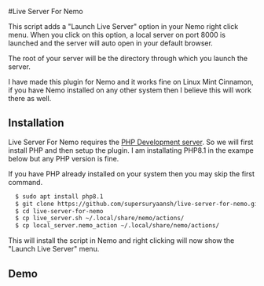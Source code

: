 
#Live Server For Nemo

This script adds a "Launch Live Server" option in your Nemo right click menu. When you click on this option, a local server on port 8000 is launched and the server will auto open in your default browser.

The root of your server will be the directory through which you launch the server.

I have made this plugin for Nemo and it works fine on Linux Mint Cinnamon, if you have Nemo installed on any other system then I believe this will work there as well.

## Installation

Live Server For Nemo requires the [PHP Development server](https://www.php.net/manual/en/features.commandline.webserver.php). So we will first install PHP and then setup the plugin. I am installating PHP8.1 in the exampe below but any PHP version is fine.

If you have PHP already installed on your system then you may skip the first command.

```bash
  $ sudo apt install php8.1
  $ git clone https://github.com/supersuryaansh/live-server-for-nemo.git
  $ cd live-server-for-nemo
  $ cp live_server.sh ~/.local/share/nemo/actions/
  $ cp local_server.nemo_action ~/.local/share/nemo/actions/
```
This will install the script in Nemo and right clicking will now show the "Launch Live Server" menu.

## Demo


